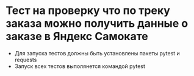 ﻿# Тест на проверку что по треку заказа можно получить данные о заказе в Яндекс Самокате
- Для запуска тестов должны быть установлены пакеты pytest и requests
- Запуск всех тестов выполянется командой pytest